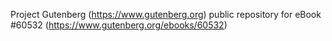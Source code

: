 Project Gutenberg (https://www.gutenberg.org) public repository for eBook #60532 (https://www.gutenberg.org/ebooks/60532)
